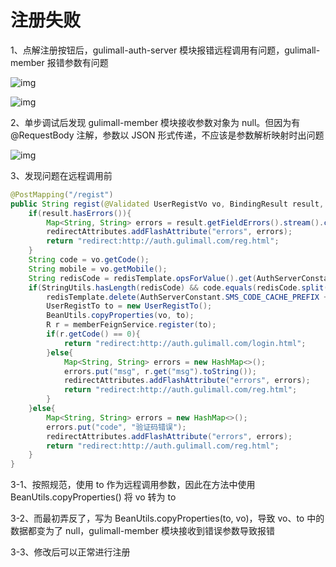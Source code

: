 # 注册失败

1、点解注册按钮后，gulimall-auth-server 模块报错远程调用有问题，gulimall-member 报错参数有问题

![img](https://cdn.nlark.com/yuque/0/2023/png/2836791/1698724798962-590f4453-f4d4-43a7-90ea-31c7a79d1efd.png)

![img](https://cdn.nlark.com/yuque/0/2023/png/2836791/1698724942428-ec736d9b-4f67-482f-a8bf-8e5f2f06ba63.png)

2、单步调试后发现 gulimall-member 模块接收参数对象为 null。但因为有 @RequestBody 注解，参数以 JSON 形式传递，不应该是参数解析映射时出问题

![img](https://cdn.nlark.com/yuque/0/2023/png/2836791/1698724810533-6b630619-ab63-45d3-8f34-ce3a47cc7537.png)

3、发现问题在远程调用前

```java
@PostMapping("/regist")
public String regist(@Validated UserRegistVo vo, BindingResult result, RedirectAttributes redirectAttributes){
    if(result.hasErrors()){
        Map<String, String> errors = result.getFieldErrors().stream().collect(Collectors.toMap(FieldError::getField, FieldError::getDefaultMessage));
        redirectAttributes.addFlashAttribute("errors", errors);
        return "redirect:http://auth.gulimall.com/reg.html";
    }
    String code = vo.getCode();
    String mobile = vo.getMobile();
    String redisCode = redisTemplate.opsForValue().get(AuthServerConstant.SMS_CODE_CACHE_PREFIX + mobile);
    if(StringUtils.hasLength(redisCode) && code.equals(redisCode.split("_")[0])){
        redisTemplate.delete(AuthServerConstant.SMS_CODE_CACHE_PREFIX + mobile);
        UserRegistTo to = new UserRegistTo();
        BeanUtils.copyProperties(vo, to);
        R r = memberFeignService.register(to);
        if(r.getCode() == 0){
            return "redirect:http://auth.gulimall.com/login.html";
        }else{
            Map<String, String> errors = new HashMap<>();
            errors.put("msg", r.get("msg").toString());
            redirectAttributes.addFlashAttribute("errors", errors);
            return "redirect:http://auth.gulimall.com/reg.html";
        }
    }else{ 
        Map<String, String> errors = new HashMap<>();
        errors.put("code", "验证码错误");
        redirectAttributes.addFlashAttribute("errors", errors);
        return "redirect:http://auth.gulimall.com/reg.html";
    }
}
```

3-1、按照规范，使用 to 作为远程调用参数，因此在方法中使用 BeanUtils.copyProperties() 将 vo 转为 to

3-2、而最初弄反了，写为 BeanUtils.copyProperties(to, vo)，导致 vo、to 中的数据都变为了 null，gulimall-member 模块接收到错误参数导致报错

3-3、修改后可以正常进行注册